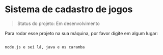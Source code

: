 # Sistema de cadastro de jogos

> Status do projeto: Em desenvolvimento

Para rodar esse projeto na sua máquina, por favor digite em algum lugar:

```

node.js e sei lá, java e os caramba
```
